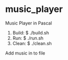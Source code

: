 # music_player
Music Player in Pascal
1. Build:
  $ ./build.sh
2. Run:
  $ ./run.sh
3. Clean:
  $ ./clean.sh


Add music in to file 
